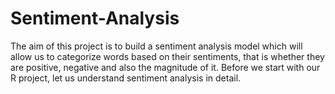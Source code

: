 # Sentiment-Analysis

The aim of this project is to build a sentiment analysis model which will allow us to categorize words based on their sentiments, that is whether they are positive, negative and also the magnitude of it. Before we start with our R project, let us understand sentiment analysis in detail.
